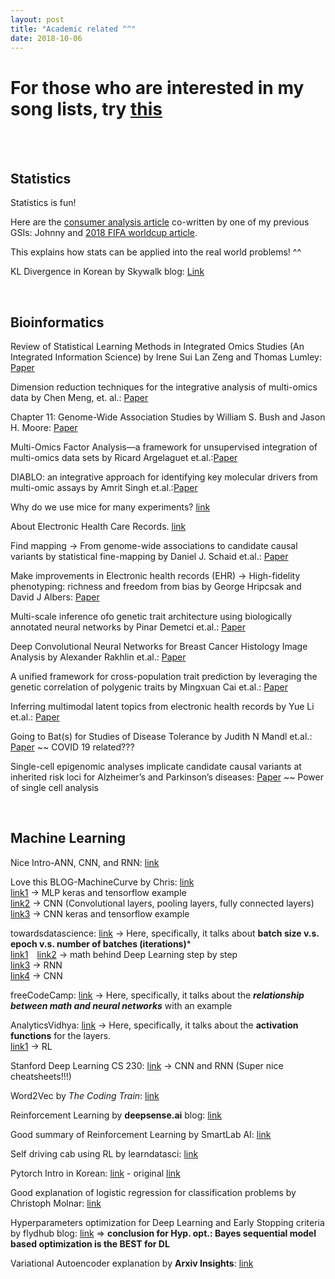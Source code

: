 ```yaml
---
layout: post
title: "Academic related ^^"
date: 2018-10-06
---
```

# For those who are interested in my song lists, try [this](https://yjkweon24.github.io/blog/2018/10/23/songs-that-i-love)

<br>

<br>

## Statistics 
Statistics is fun!

Here are the [consumer analysis article](https://data.quora.com/A-Robust-Statistical-Test-for-Ratio-Metrics) co-written by one of my previous GSIs: Johnny and [2018 FIFA worldcup article](https://data.quora.com/FIFA-World-Cup-2018-seen-through-Quoras-numbers). 

This explains how stats can be applied into the real world problems! ^^

KL Divergence in Korean by Skywalk blog: [Link](https://hyunw.kim/blog/2017/10/27/KL_divergence.html)

<br>

## Bioinformatics
Review of Statistical Learning Methods in Integrated Omics Studies (An Integrated Information Science) by Irene Sui Lan Zeng and Thomas Lumley: [Paper](https://journals.sagepub.com/doi/pdf/10.1177/1177932218759292)

Dimension reduction techniques for the integrative analysis of multi-omics data by Chen Meng, et. al.: [Paper](https://academic.oup.com/bib/article/17/4/628/2240645)

Chapter 11: Genome-Wide Association Studies by William S. Bush and Jason H. Moore: [Paper](https://journals.plos.org/ploscompbiol/article?id=10.1371/journal.pcbi.1002822)

Multi-Omics Factor Analysis—a framework for unsupervised integration of multi-omics data sets by Ricard Argelaguet et.al.:[Paper](https://www.embopress.org/doi/full/10.15252/msb.20178124)

DIABLO: an integrative approach for identifying key molecular drivers from multi-omic assays by Amrit Singh et.al.:[Paper](https://doi.org/10.1093/bioinformatics/bty1054)

Why do we use mice for many experiments? [link](https://www.livescience.com/32860-why-do-medical-researchers-use-mice.html)

About Electronic Health Care Records. [link](https://www.businessinsider.com/electronic-health-records-benefits-challenges)

Find mapping -> From genome-wide associations to candidate causal variants by statistical fine-mapping by Daniel J. Schaid et.al.: [Paper](https://www.ncbi.nlm.nih.gov/pmc/articles/PMC6050137/)

Make improvements in Electronic health records (EHR) -> High-fidelity phenotyping: richness and freedom from bias by George Hripcsak and David J Albers: [Paper](https://academic.oup.com/jamia/article/25/3/289/4484121?login=true)

Multi-scale inference ofo genetic trait architecture using biologically annotated neural networks by Pinar Demetci et.al.: [Paper](https://www.biorxiv.org/content/10.1101/2020.07.02.184465v2)

Deep Convolutional Neural Networks for Breast Cancer Histology Image Analysis by Alexander Rakhlin et.al.: [Paper](https://arxiv.org/abs/1802.00752)

A unified framework for cross-population trait prediction by leveraging the genetic correlation of polygenic traits by Mingxuan Cai et.al.: [Paper](https://doi.org/10.1016/j.ajhg.2021.03.002)

Inferring multimodal latent topics from electronic health records by Yue Li et.al.: [Paper](https://www.nature.com/articles/s41467-020-16378-3)

Going to Bat(s) for Studies of Disease Tolerance by Judith N Mandl et.al.: [Paper](https://www.frontiersin.org/articles/10.3389/fimmu.2018.02112/full) ~~ COVID 19 related???

Single-cell epigenomic analyses implicate candidate causal variants at inherited risk loci for Alzheimer’s and Parkinson’s diseases: [Paper](https://www.nature.com/articles/s41588-020-00721-x) ~~ Power of single cell analysis

<br>

## Machine Learning
Nice Intro-ANN, CNN, and RNN: [link](https://www.analyticsvidhya.com/blog/2020/02/cnn-vs-rnn-vs-mlp-analyzing-3-types-of-neural-networks-in-deep-learning/)

Love this BLOG-MachineCurve by Chris: [link](https://www.machinecurve.com/index.php/2019/07/18/can-neural-networks-approximate-mathematical-functions/)
<br/>[link1](https://www.machinecurve.com/index.php/2019/07/27/how-to-create-a-basic-mlp-classifier-with-the-keras-sequential-api/) -> MLP keras and tensorflow example
<br/>[link2](https://www.machinecurve.com/index.php/2018/12/07/convolutional-neural-networks-and-their-components-for-computer-vision/) -> CNN (Convolutional layers, pooling layers, fully connected layers)
<br/>[link3](https://www.machinecurve.com/index.php/2019/09/17/how-to-create-a-cnn-classifier-with-keras/) -> CNN keras and tensorflow example

towardsdatascience: [link](https://towardsdatascience.com/epoch-vs-iterations-vs-batch-size-4dfb9c7ce9c9) -> Here, specifically, it talks about **batch size v.s. epoch v.s. number of batches (iterations)***
<br/>[link1](https://towardsdatascience.com/deep-learnings-mathematics-f52b3c4d2576)&emsp;[link2](https://towardsdatascience.com/https-medium-com-piotr-skalski92-deep-dive-into-deep-networks-math-17660bc376ba) -> math behind Deep Learning step by step
<br/>[link3](https://towardsdatascience.com/recurrent-neural-networks-b7719b362c65) -> RNN
<br/>[link4](https://towardsdatascience.com/convolutional-neural-networks-mathematics-1beb3e6447c0) -> CNN

freeCodeCamp: [link](https://www.freecodecamp.org/news/connections-between-deep-learning-physics-and-pure-mathematics-part-i-947abeb3a5dd/) -> Here, specifically, it talks about the ***relationship between math and neural networks*** with an example

AnalyticsVidhya: [link](https://www.analyticsvidhya.com/blog/2020/01/fundamentals-deep-learning-activation-functions-when-to-use-them/#:~:text=The%20main%20advantage%20of%20using,neurons%20at%20the%20same%20time.&text=Due%20to%20this%20reason%2C%20during,neurons%20which%20never%20get%20activated.) -> Here, specifically, it talks about the **activation functions** for the layers.
<br/>[link1](https://www.analyticsvidhya.com/blog/2017/01/introduction-to-reinforcement-learning-implementation/) -> RL

Stanford Deep Learning CS 230: [link](https://stanford.edu/~shervine/teaching/cs-230/cheatsheet-convolutional-neural-networks) -> CNN and RNN (Super nice cheatsheets!!!)

Word2Vec by *The Coding Train*: [link](https://www.youtube.com/watch?v=mI23bDF0VRI&t=671s&ab_channel=TheCodingTrain)

Reinforcement Learning by **deepsense.ai** blog: [link](https://deepsense.ai/what-is-reinforcement-learning-the-complete-guide/)

Good summary of Reinforcement Learning by SmartLab AI: [link](https://medium.com/@SmartLabAI/reinforcement-learning-algorithms-an-intuitive-overview-904e2dff5bbc)

Self driving cab using RL by learndatasci: [link](https://www.learndatasci.com/tutorials/reinforcement-q-learning-scratch-python-openai-gym/)

Pytorch Intro in Korean: [link](https://tutorials.pytorch.kr/beginner/deep_learning_60min_blitz.html) - original [link](https://pytorch.org/tutorials/beginner/deep_learning_60min_blitz.html) 

Good explanation of logistic regression for classification problems by Christoph Molnar: [link](https://christophm.github.io/interpretable-ml-book/logistic.html)

Hyperparameters optimization for Deep Learning and Early Stopping criteria by flydhub blog: [link](https://blog.floydhub.com/guide-to-hyperparameters-search-for-deep-learning-models/) => **conclusion for Hyp. opt.: Bayes sequential model based optimization is the BEST for DL** 

Variational Autoencoder explanation by **Arxiv Insights**: [link](https://youtu.be/9zKuYvjFFS8)
